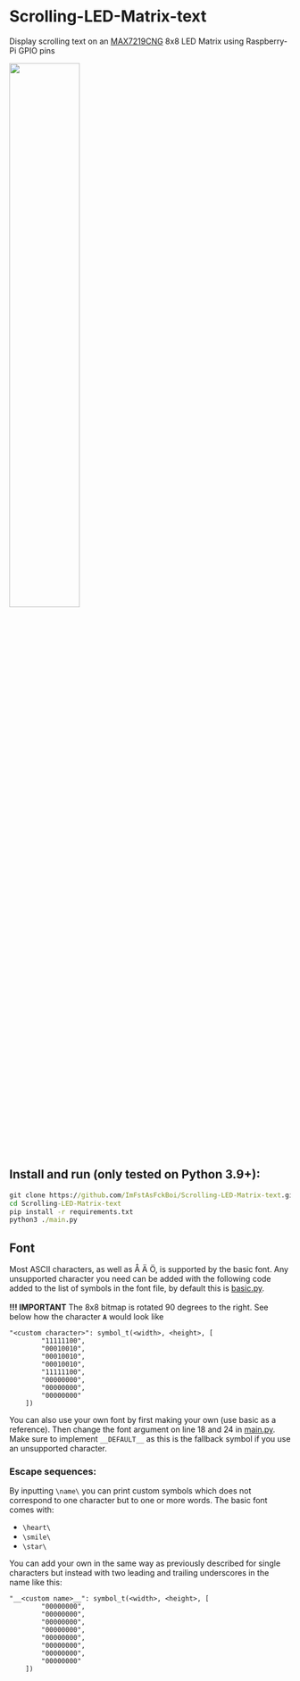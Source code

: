 # Scrolling-LED-Matrix-text
Display scrolling text on an [MAX7219CNG](https://www.electrokit.com/en/product/led-module-8x8-serial/) 8x8 LED Matrix using Raspberry-Pi GPIO pins

<img src="./demo.gif" width=50%>

## Install and run (only tested on Python 3.9+):

```cmd
git clone https://github.com/ImFstAsFckBoi/Scrolling-LED-Matrix-text.git
cd Scrolling-LED-Matrix-text
pip install -r requirements.txt
python3 ./main.py
```

## Font
Most ASCII characters, as well as Å Ä Ö, is supported by the basic font. Any unsupported character you need can be added with the following code added to the list of symbols in the font file, by default this is [basic.py](./font/basic.py). 
<br>
<br>
**!!! IMPORTANT** The 8x8 bitmap is rotated 90 degrees to the right. See below how the character **`A`** would look like
```
"<custom character>": symbol_t(<width>, <height>, [
        "11111100",
        "00010010",
        "00010010",
        "00010010",
        "11111100",
        "00000000",
        "00000000",
        "00000000"
    ])
```

You can also use your own font by first making your own (use basic as a reference).
Then change the font argument on line 18 and 24 in [main.py](./main.py).
Make sure to implement `__DEFAULT__` as this is the fallback symbol if you use an unsupported character.

### Escape sequences:
By inputting `\name\` you can print custom symbols which does not correspond to one character but to one or more words. The basic font comes with:
- `\heart\`
- `\smile\`
- `\star\`

You can add your own in the same way as previously described for single characters but instead with two leading and trailing underscores in the name like this:
```
"__<custom name>__": symbol_t(<width>, <height>, [
        "00000000",
        "00000000",
        "00000000",
        "00000000",
        "00000000",
        "00000000",
        "00000000",
        "00000000"
    ])
```


